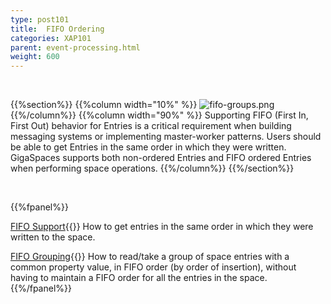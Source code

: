 ```yaml
---
type: post101
title:  FIFO Ordering
categories: XAP101
parent: event-processing.html
weight: 600
---
```


<br>

{{%section%}}
{{%column width="10%" %}}
![fifo-groups.png](/attachment_files/subject/fifo-groups.png)
{{%/column%}}
{{%column width="90%" %}}
Supporting FIFO (First In, First Out) behavior for Entries is a critical requirement when building messaging systems or implementing master-worker patterns. Users should be able to get Entries in the same order in which they were written. GigaSpaces supports both non-ordered Entries and FIFO ordered Entries when performing space operations.
{{%/column%}}
{{%/section%}}

<br>

{{%fpanel%}}

[FIFO Support](./fifo-support.html){{<wbr>}}
How to get entries in the same order in which they were written to the space.

[FIFO Grouping](./fifo-grouping.html){{<wbr>}}
How to read/take a group of space entries with a common property value, in FIFO order (by order of insertion), without having to maintain a FIFO order for all the entries in the space.
{{%/fpanel%}}

